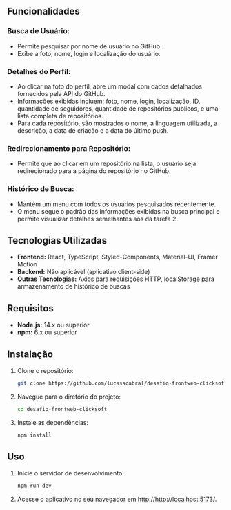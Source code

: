 ## Funcionalidades

### Busca de Usuário:

- Permite pesquisar por nome de usuário no GitHub.
- Exibe a foto, nome, login e localização do usuário.

### Detalhes do Perfil:

- Ao clicar na foto do perfil, abre um modal com dados detalhados fornecidos pela API do GitHub.
- Informações exibidas incluem: foto, nome, login, localização, ID, quantidade de seguidores, quantidade de repositórios públicos, e uma lista completa de repositórios.
- Para cada repositório, são mostrados o nome, a linguagem utilizada, a descrição, a data de criação e a data do último push.

### Redirecionamento para Repositório:

- Permite que ao clicar em um repositório na lista, o usuário seja redirecionado para a página do repositório no GitHub.

### Histórico de Busca:

- Mantém um menu com todos os usuários pesquisados recentemente.
- O menu segue o padrão das informações exibidas na busca principal e permite visualizar detalhes semelhantes aos da tarefa 2.

## Tecnologias Utilizadas

- **Frontend:** React, TypeScript, Styled-Components, Material-UI, Framer Motion
- **Backend:** Não aplicável (aplicativo client-side)
- **Outras Tecnologias:** Axios para requisições HTTP, localStorage para armazenamento de histórico de buscas

## Requisitos

- **Node.js:** 14.x ou superior
- **npm:** 6.x ou superior

## Instalação

1. Clone o repositório:

   ```bash
   git clone https://github.com/lucasscabral/desafio-frontweb-clicksoft.git
   ```

2. Navegue para o diretório do projeto:

   ```bash
   cd desafio-frontweb-clicksoft
   ```

3. Instale as dependências:

   ```bash
   npm install
   ```

## Uso

1. Inicie o servidor de desenvolvimento:

   ```bash
   npm run dev
   ```

2. Acesse o aplicativo no seu navegador em [http://http://localhost:5173/](http://http://localhost:5173/).
